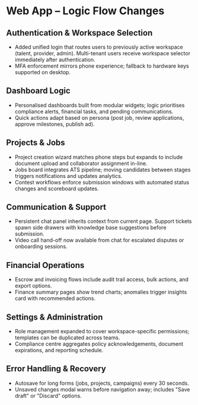 # Web App – Logic Flow Changes

## Authentication & Workspace Selection
- Added unified login that routes users to previously active workspace (talent, provider, admin). Multi-tenant users receive workspace selector immediately after authentication.
- MFA enforcement mirrors phone experience; fallback to hardware keys supported on desktop.

## Dashboard Logic
- Personalised dashboards built from modular widgets; logic prioritises compliance alerts, financial tasks, and pending communications.
- Quick actions adapt based on persona (post job, review applications, approve milestones, publish ad).

## Projects & Jobs
- Project creation wizard matches phone steps but expands to include document upload and collaborator assignment in-line.
- Jobs board integrates ATS pipeline; moving candidates between stages triggers notifications and updates analytics.
- Contest workflows enforce submission windows with automated status changes and scoreboard updates.

## Communication & Support
- Persistent chat panel inherits context from current page. Support tickets spawn side drawers with knowledge base suggestions before submission.
- Video call hand-off now available from chat for escalated disputes or onboarding sessions.

## Financial Operations
- Escrow and invoicing flows include audit trail access, bulk actions, and export options.
- Finance summary pages show trend charts; anomalies trigger insights card with recommended actions.

## Settings & Administration
- Role management expanded to cover workspace-specific permissions; templates can be duplicated across teams.
- Compliance centre aggregates policy acknowledgements, document expirations, and reporting schedule.

## Error Handling & Recovery
- Autosave for long forms (jobs, projects, campaigns) every 30 seconds.
- Unsaved changes modal warns before navigation away; includes "Save draft" or "Discard" options.
